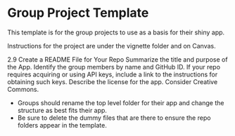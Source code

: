 # Group Project Template
This template is for the group projects to use as a basis for their shiny app.

Instructions for the project are under the vignette folder and on Canvas.


2.9 Create a README File for Your Repo
Summarize the title and purpose of the App.
Identify the group members by name and GitHub ID.
If your repo requires acquiring or using API keys, include a link to the instructions for obtaining such keys.
Describe the license for the app. Consider Creative Commons.


- Groups should rename the top level folder for their app and change the structure as best fits their app.
- Be sure to delete the dummy files that are there to ensure the repo folders appear in the template.


